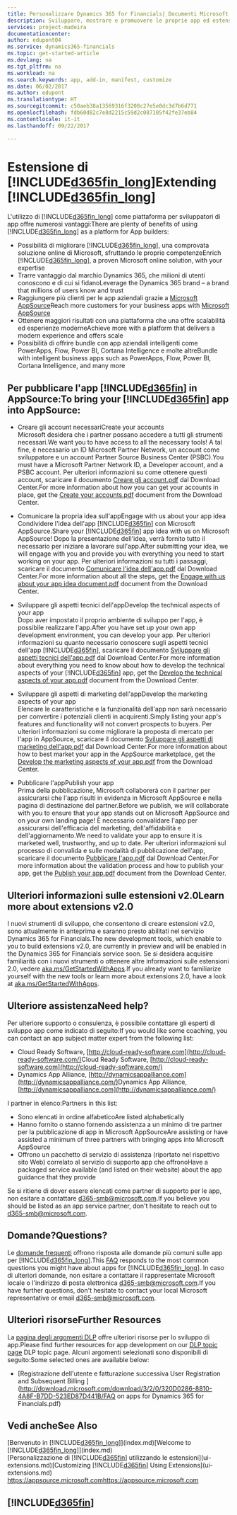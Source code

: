 ```yaml
---
title: Personalizzare Dynamics 365 for Financials| Documenti Microsoft
description: Sviluppare, mostrare e promuovere le proprie app ed estensioni per Dynamics 365 for Financials.
services: project-madeira
documentationcenter: 
author: edupont04
ms.service: dynamics365-financials
ms.topic: get-started-article
ms.devlang: na
ms.tgt_pltfrm: na
ms.workload: na
ms.search.keywords: app, add-in, manifest, customize
ms.date: 06/02/2017
ms.author: edupont
ms.translationtype: HT
ms.sourcegitcommit: c50aeb38a13569316f3208c27e5e8dc3d7b6d771
ms.openlocfilehash: fdb60d82c7e8d2215c59d2c087105f42fe37eb84
ms.contentlocale: it-it
ms.lasthandoff: 09/22/2017

---
```

# <a name="extending-included365finlongincludesd365finlongmdmd"></a><span data-ttu-id="3eb95-103">Estensione di [!INCLUDE[d365fin_long](includes/d365fin_long_md.md)]</span><span class="sxs-lookup"><span data-stu-id="3eb95-103">Extending [!INCLUDE[d365fin_long](includes/d365fin_long_md.md)]</span></span>
<span data-ttu-id="3eb95-104">L'utilizzo di [!INCLUDE[d365fin_long](includes/d365fin_long_md.md)] come piattaforma per sviluppatori di app offre numerosi vantaggi:</span><span class="sxs-lookup"><span data-stu-id="3eb95-104">There are plenty of benefits of using [!INCLUDE[d365fin_long](includes/d365fin_long_md.md)] as a platform for App builders:</span></span>

* <span data-ttu-id="3eb95-105">Possibilità di migliorare [!INCLUDE[d365fin_long](includes/d365fin_long_md.md)], una comprovata soluzione online di Microsoft, sfruttando le proprie competenze</span><span class="sxs-lookup"><span data-stu-id="3eb95-105">Enrich [!INCLUDE[d365fin_long](includes/d365fin_long_md.md)], a proven Microsoft online solution, with your expertise</span></span>  
* <span data-ttu-id="3eb95-106">Trarre vantaggio dal marchio Dynamics 365, che milioni di utenti conoscono e di cui si fidano</span><span class="sxs-lookup"><span data-stu-id="3eb95-106">Leverage the Dynamics 365 brand – a brand that millions of users know and trust</span></span>  
* <span data-ttu-id="3eb95-107">Raggiungere più clienti per le app aziendali grazie a [Microsoft AppSource](https://appsource.microsoft.com/)</span><span class="sxs-lookup"><span data-stu-id="3eb95-107">Reach more customers for your business apps with [Microsoft AppSource](https://appsource.microsoft.com/)</span></span>  
* <span data-ttu-id="3eb95-108">Ottenere maggiori risultati con una piattaforma che una offre scalabilità ed esperienze moderne</span><span class="sxs-lookup"><span data-stu-id="3eb95-108">Achieve more with a platform that delivers a modern experience and offers scale</span></span>  
* <span data-ttu-id="3eb95-109">Possibilità di offrire bundle con app aziendali intelligenti come PowerApps, Flow, Power BI, Cortana Intelligence e molte altre</span><span class="sxs-lookup"><span data-stu-id="3eb95-109">Bundle with intelligent business apps such as PowerApps, Flow, Power BI, Cortana Intelligence, and many more</span></span>  

## <a name="to-bring-your-included365finincludesd365finmdmd-app-into-appsource"></a><span data-ttu-id="3eb95-110">Per pubblicare l'app [!INCLUDE[d365fin](includes/d365fin_md.md)] in AppSource:</span><span class="sxs-lookup"><span data-stu-id="3eb95-110">To bring your [!INCLUDE[d365fin](includes/d365fin_md.md)] app into AppSource:</span></span>
+ <span data-ttu-id="3eb95-111">Creare gli account necessari</span><span class="sxs-lookup"><span data-stu-id="3eb95-111">Create your accounts</span></span>  
<span data-ttu-id="3eb95-112">Microsoft desidera che i partner possano accedere a tutti gli strumenti necessari.</span><span class="sxs-lookup"><span data-stu-id="3eb95-112">We want you to have access to all the necessary tools!</span></span> <span data-ttu-id="3eb95-113">A tal fine, è necessario un ID Microsoft Partner Network, un account come sviluppatore e un account Partner Source Business Center (PSBC).</span><span class="sxs-lookup"><span data-stu-id="3eb95-113">You must have a Microsoft Partner Network ID, a Developer account, and a PSBC account.</span></span>
<span data-ttu-id="3eb95-114">Per ulteriori informazioni su come ottenere questi account, scaricare il documento [Creare gli account.pdf](https://go.microsoft.com/fwlink/?linkid=841514) dal Download Center.</span><span class="sxs-lookup"><span data-stu-id="3eb95-114">For more information about how you can get your accounts in place, get the [Create your accounts.pdf](https://go.microsoft.com/fwlink/?linkid=841514) document from the Download Center.</span></span>

+ <span data-ttu-id="3eb95-115">Comunicare la propria idea sull'app</span><span class="sxs-lookup"><span data-stu-id="3eb95-115">Engage with us about your app idea</span></span>  
<span data-ttu-id="3eb95-116">Condividere l'idea dell'app [!INCLUDE[d365fin](includes/d365fin_md.md)] con Microsoft AppSource.</span><span class="sxs-lookup"><span data-stu-id="3eb95-116">Share your [!INCLUDE[d365fin](includes/d365fin_md.md)] app idea with us on Microsoft AppSource!</span></span> <span data-ttu-id="3eb95-117">Dopo la presentazione dell'idea, verrà fornito tutto il necessario per iniziare a lavorare sull'app.</span><span class="sxs-lookup"><span data-stu-id="3eb95-117">After submitting your idea, we will engage with you and provide you with everything you need to start working on your app.</span></span>
<span data-ttu-id="3eb95-118">Per ulteriori informazioni su tutti i passaggi, scaricare il documento [Comunicare l'idea dell'app.pdf](https://go.microsoft.com/fwlink/?linkid=841515) dal Download Center.</span><span class="sxs-lookup"><span data-stu-id="3eb95-118">For more information about all the steps, get the [Engage with us about your app idea document.pdf](https://go.microsoft.com/fwlink/?linkid=841515) document from the Download Center.</span></span>

+ <span data-ttu-id="3eb95-119">Sviluppare gli aspetti tecnici dell'app</span><span class="sxs-lookup"><span data-stu-id="3eb95-119">Develop the technical aspects of your app</span></span>    
<span data-ttu-id="3eb95-120">Dopo aver impostato il proprio ambiente di sviluppo per l'app, è possibile realizzare l'app.</span><span class="sxs-lookup"><span data-stu-id="3eb95-120">After you have set up your own app development environment, you can develop your app.</span></span>
<span data-ttu-id="3eb95-121">Per ulteriori informazioni su quanto necessario conoscere sugli aspetti tecnici dell'app [!INCLUDE[d365fin](includes/d365fin_md.md)], scaricare il documento [Sviluppare gli aspetti tecnici dell'app.pdf](https://go.microsoft.com/fwlink/?linkid=841516) dal Download Center.</span><span class="sxs-lookup"><span data-stu-id="3eb95-121">For more information about everything you need to know about how to develop the technical aspects of your [!INCLUDE[d365fin](includes/d365fin_md.md)] app, get the [Develop the technical aspects of your app.pdf](https://go.microsoft.com/fwlink/?linkid=841516) document from the Download Center.</span></span>

+ <span data-ttu-id="3eb95-122">Sviluppare gli aspetti di marketing dell'app</span><span class="sxs-lookup"><span data-stu-id="3eb95-122">Develop the marketing aspects of your app</span></span>  
<span data-ttu-id="3eb95-123">Elencare le caratteristiche e la funzionalità dell'app non sarà necessario per convertire i potenziali clienti in acquirenti.</span><span class="sxs-lookup"><span data-stu-id="3eb95-123">Simply listing your app's features and functionality will not convert prospects to buyers.</span></span> <span data-ttu-id="3eb95-124">Per ulteriori informazioni su come migliorare la proposta di mercato per l'app in AppSource, scaricare il documento [Sviluppare gli aspetti di marketing dell'app.pdf](https://go.microsoft.com/fwlink/?linkid=841518) dal Download Center.</span><span class="sxs-lookup"><span data-stu-id="3eb95-124">For more information about how to best market your app in the AppSource marketplace, get the [Develop the marketing aspects of your app.pdf](https://go.microsoft.com/fwlink/?linkid=841518) from the Download Center.</span></span>

+ <span data-ttu-id="3eb95-125">Pubblicare l'app</span><span class="sxs-lookup"><span data-stu-id="3eb95-125">Publish your app</span></span>  
<span data-ttu-id="3eb95-126">Prima della pubblicazione, Microsoft collaborerà con il partner per assicurarsi che l'app risulti in evidenza in Microsoft AppSource e nella pagina di destinazione del partner.</span><span class="sxs-lookup"><span data-stu-id="3eb95-126">Before we publish, we will collaborate with you to ensure that your app stands out on Microsoft AppSource and on your own landing page!</span></span> <span data-ttu-id="3eb95-127">È necessario convalidare l'app per assicurarsi dell'efficacia del marketing, dell'affidabilità e dell'aggiornamento.</span><span class="sxs-lookup"><span data-stu-id="3eb95-127">We need to validate your app to ensure it is marketed well, trustworthy, and up to date.</span></span>
<span data-ttu-id="3eb95-128">Per ulteriori informazioni sul processo di convalida e sulle modalità di pubblicazione dell'app, scaricare il documento [Pubblicare l'app.pdf](https://go.microsoft.com/fwlink/?linkid=841517) dal Download Center.</span><span class="sxs-lookup"><span data-stu-id="3eb95-128">For more information about the validation process and how to publish your app, get the [Publish your app.pdf](https://go.microsoft.com/fwlink/?linkid=841517) document from the Download Center.</span></span>

## <a name="learn-more-about-extensions-v20"></a><span data-ttu-id="3eb95-129">Ulteriori informazioni sulle estensioni v2.0</span><span class="sxs-lookup"><span data-stu-id="3eb95-129">Learn more about extensions v2.0</span></span>
<span data-ttu-id="3eb95-130">I nuovi strumenti di sviluppo, che consentono di creare estensioni v2.0, sono attualmente in anteprima e saranno presto abilitati nel servizio Dynamics 365 for Financials.</span><span class="sxs-lookup"><span data-stu-id="3eb95-130">The new development tools, which enable to you to build extensions v2.0, are currently in preview and will be enabled in the Dynamics 365 for Financials service soon.</span></span> <span data-ttu-id="3eb95-131">Se si desidera acquisire familiarità con i nuovi strumenti o ottenere altre informazioni sulle estensioni 2.0, vedere [aka.ms/GetStartedWithApps](http://aka.ms/GetStartedWithApps).</span><span class="sxs-lookup"><span data-stu-id="3eb95-131">If you already want to familiarize yourself with the new tools or learn more about extensions 2.0, have a look at [aka.ms/GetStartedWithApps](http://aka.ms/GetStartedWithApps).</span></span>  

## <a name="need-help"></a><span data-ttu-id="3eb95-132">Ulteriore assistenza</span><span class="sxs-lookup"><span data-stu-id="3eb95-132">Need help?</span></span>
<span data-ttu-id="3eb95-133">Per ulteriore supporto o consulenza, è possibile contattare gli esperti di sviluppo app come indicato di seguito:</span><span class="sxs-lookup"><span data-stu-id="3eb95-133">If you would like some coaching, you can contact an app subject matter expert from the following list:</span></span>

* <span data-ttu-id="3eb95-134">Cloud Ready Software, [http://cloud-ready-software.com](http://cloud-ready-software.com/)</span><span class="sxs-lookup"><span data-stu-id="3eb95-134">Cloud Ready Software, [http://cloud-ready-software.com](http://cloud-ready-software.com/)</span></span>  
* <span data-ttu-id="3eb95-135">Dynamics App Alliance, [http://dynamicsappalliance.com](http://dynamicsappalliance.com/)</span><span class="sxs-lookup"><span data-stu-id="3eb95-135">Dynamics App Alliance, [http://dynamicsappalliance.com](http://dynamicsappalliance.com/)</span></span>

<span data-ttu-id="3eb95-136">I partner in elenco:</span><span class="sxs-lookup"><span data-stu-id="3eb95-136">Partners in this list:</span></span>

* <span data-ttu-id="3eb95-137">Sono elencati in ordine alfabetico</span><span class="sxs-lookup"><span data-stu-id="3eb95-137">Are listed alphabetically</span></span>  
* <span data-ttu-id="3eb95-138">Hanno fornito o stanno fornendo assistenza a un minimo di tre partner per la pubblicazione di app in Microsoft AppSource</span><span class="sxs-lookup"><span data-stu-id="3eb95-138">Are assisting or have assisted a minimum of three partners with bringing apps into Microsoft AppSource</span></span>  
* <span data-ttu-id="3eb95-139">Offrono un pacchetto di servizio di assistenza (riportato nel rispettivo sito Web) correlato al servizio di supporto app che offrono</span><span class="sxs-lookup"><span data-stu-id="3eb95-139">Have a packaged service available (and listed on their website) about the app guidance that they provide</span></span>  

<span data-ttu-id="3eb95-140">Se si ritiene di dover essere elencati come partner di supporto per le app, non esitare a contattare [d365-smb@microsoft.com](mailto:d365-smb@microsoft.com).</span><span class="sxs-lookup"><span data-stu-id="3eb95-140">If you believe you should be listed as an app service partner, don't hesitate to reach out to [d365-smb@microsoft.com](mailto:d365-smb@microsoft.com).</span></span>

## <a name="questions"></a><span data-ttu-id="3eb95-141">Domande?</span><span class="sxs-lookup"><span data-stu-id="3eb95-141">Questions?</span></span>
<span data-ttu-id="3eb95-142">Le [domande frequenti](https://go.microsoft.com/fwlink/?linkid=841520) offrono risposta alle domande più comuni sulle app per [!INCLUDE[d365fin_long](includes/d365fin_long_md.md)].</span><span class="sxs-lookup"><span data-stu-id="3eb95-142">This [FAQ](https://go.microsoft.com/fwlink/?linkid=841520) responds to the most common questions you might have about apps for [!INCLUDE[d365fin_long](includes/d365fin_long_md.md)].</span></span> <span data-ttu-id="3eb95-143">In caso di ulteriori domande, non esitare a contattare il rappresentate Microsoft locale o l'indirizzo di posta elettronica [d365-smb@microsoft.com](mailto:d365-smb@microsoft.com).</span><span class="sxs-lookup"><span data-stu-id="3eb95-143">If you have further questions, don't hesitate to contact your local Microsoft representative or email [d365-smb@microsoft.com](mailto:d365-smb@microsoft.com).</span></span>

## <a name="further-resources"></a><span data-ttu-id="3eb95-144">Ulteriori risorse</span><span class="sxs-lookup"><span data-stu-id="3eb95-144">Further Resources</span></span>
<span data-ttu-id="3eb95-145">La [pagina degli argomenti DLP](https://mbspartner.microsoft.com/BFI/Topic/76) offre ulteriori risorse per lo sviluppo di app.</span><span class="sxs-lookup"><span data-stu-id="3eb95-145">Please find further resources for app development on our [DLP topic page](https://mbspartner.microsoft.com/BFI/Topic/76) DLP topic page.</span></span> <span data-ttu-id="3eb95-146">Alcuni argomenti selezionati sono disponibili di seguito:</span><span class="sxs-lookup"><span data-stu-id="3eb95-146">Some selected ones are available below:</span></span>
-   [<span data-ttu-id="3eb95-147">Registrazione dell'utente e fatturazione successiva </span><span class="sxs-lookup"><span data-stu-id="3eb95-147">User Registration and Subsequent Billing </span></span>](http://download.microsoft.com/download/3/2/0/320D0286-8810-4A8F-B7DD-523ED87D441B/FAQ on apps for Dynamics 365 for Financials.pdf)



## <a name="see-also"></a><span data-ttu-id="3eb95-148">Vedi anche</span><span class="sxs-lookup"><span data-stu-id="3eb95-148">See Also</span></span>
<span data-ttu-id="3eb95-149">[Benvenuto in [!INCLUDE[d365fin_long](includes/d365fin_long_md.md)]](index.md)</span><span class="sxs-lookup"><span data-stu-id="3eb95-149">[Welcome to [!INCLUDE[d365fin_long](includes/d365fin_long_md.md)]](index.md)</span></span>  
<span data-ttu-id="3eb95-150">[Personalizzazione di [!INCLUDE[d365fin](includes/d365fin_md.md)] utilizzando le estensioni](ui-extensions.md)</span><span class="sxs-lookup"><span data-stu-id="3eb95-150">[Customizing [!INCLUDE[d365fin](includes/d365fin_md.md)] Using Extensions](ui-extensions.md)</span></span>  
[<span data-ttu-id="3eb95-151">https://appsource.microsoft.com</span><span class="sxs-lookup"><span data-stu-id="3eb95-151">https://appsource.microsoft.com</span></span>](https://appsource.microsoft.com/en-us/marketplace/apps?product=dynamics-365-for-financials&page=1)  

## [!INCLUDE[d365fin](includes/free_trial_md.md)]
